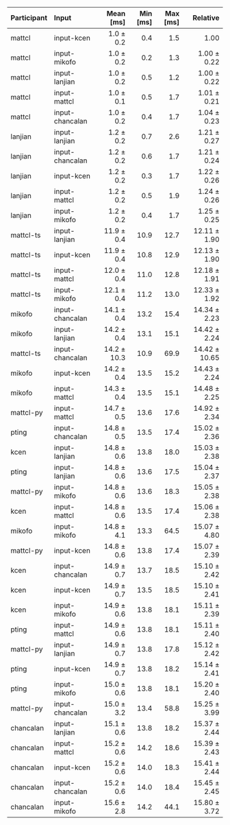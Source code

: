 | Participant | Input | Mean [ms] | Min [ms] | Max [ms] | Relative |
|:---|:---|---:|---:|---:|---:|
| mattcl | input-kcen | 1.0 ± 0.2 | 0.4 | 1.5 | 1.00 |
| mattcl | input-mikofo | 1.0 ± 0.2 | 0.2 | 1.3 | 1.00 ± 0.22 |
| mattcl | input-lanjian | 1.0 ± 0.2 | 0.5 | 1.2 | 1.00 ± 0.22 |
| mattcl | input-mattcl | 1.0 ± 0.1 | 0.5 | 1.7 | 1.01 ± 0.21 |
| mattcl | input-chancalan | 1.0 ± 0.2 | 0.4 | 1.7 | 1.04 ± 0.23 |
| lanjian | input-lanjian | 1.2 ± 0.2 | 0.7 | 2.6 | 1.21 ± 0.27 |
| lanjian | input-chancalan | 1.2 ± 0.2 | 0.6 | 1.7 | 1.21 ± 0.24 |
| lanjian | input-kcen | 1.2 ± 0.2 | 0.3 | 1.7 | 1.22 ± 0.26 |
| lanjian | input-mattcl | 1.2 ± 0.2 | 0.5 | 1.9 | 1.24 ± 0.26 |
| lanjian | input-mikofo | 1.2 ± 0.2 | 0.4 | 1.7 | 1.25 ± 0.25 |
| mattcl-ts | input-lanjian | 11.9 ± 0.4 | 10.9 | 12.7 | 12.11 ± 1.90 |
| mattcl-ts | input-kcen | 11.9 ± 0.4 | 10.8 | 12.9 | 12.13 ± 1.90 |
| mattcl-ts | input-mattcl | 12.0 ± 0.4 | 11.0 | 12.8 | 12.18 ± 1.91 |
| mattcl-ts | input-mikofo | 12.1 ± 0.4 | 11.2 | 13.0 | 12.33 ± 1.92 |
| mikofo | input-chancalan | 14.1 ± 0.4 | 13.2 | 15.4 | 14.34 ± 2.23 |
| mikofo | input-lanjian | 14.2 ± 0.4 | 13.1 | 15.1 | 14.42 ± 2.24 |
| mattcl-ts | input-chancalan | 14.2 ± 10.3 | 10.9 | 69.9 | 14.42 ± 10.65 |
| mikofo | input-kcen | 14.2 ± 0.4 | 13.5 | 15.2 | 14.43 ± 2.24 |
| mikofo | input-mattcl | 14.3 ± 0.4 | 13.5 | 15.1 | 14.48 ± 2.25 |
| mattcl-py | input-mattcl | 14.7 ± 0.5 | 13.6 | 17.6 | 14.92 ± 2.34 |
| pting | input-chancalan | 14.8 ± 0.5 | 13.5 | 17.4 | 15.02 ± 2.36 |
| kcen | input-lanjian | 14.8 ± 0.6 | 13.8 | 18.0 | 15.03 ± 2.38 |
| pting | input-lanjian | 14.8 ± 0.6 | 13.6 | 17.5 | 15.04 ± 2.37 |
| mattcl-py | input-mikofo | 14.8 ± 0.6 | 13.6 | 18.3 | 15.05 ± 2.38 |
| kcen | input-mattcl | 14.8 ± 0.6 | 13.5 | 17.4 | 15.06 ± 2.38 |
| mikofo | input-mikofo | 14.8 ± 4.1 | 13.3 | 64.5 | 15.07 ± 4.80 |
| mattcl-py | input-kcen | 14.8 ± 0.6 | 13.8 | 17.4 | 15.07 ± 2.39 |
| kcen | input-chancalan | 14.9 ± 0.7 | 13.7 | 18.5 | 15.10 ± 2.42 |
| kcen | input-kcen | 14.9 ± 0.7 | 13.5 | 18.5 | 15.10 ± 2.41 |
| kcen | input-mikofo | 14.9 ± 0.6 | 13.8 | 18.1 | 15.11 ± 2.39 |
| pting | input-mattcl | 14.9 ± 0.6 | 13.8 | 18.1 | 15.11 ± 2.40 |
| mattcl-py | input-lanjian | 14.9 ± 0.7 | 13.8 | 17.8 | 15.12 ± 2.42 |
| pting | input-kcen | 14.9 ± 0.7 | 13.8 | 18.2 | 15.14 ± 2.41 |
| pting | input-mikofo | 15.0 ± 0.6 | 13.8 | 18.1 | 15.20 ± 2.40 |
| mattcl-py | input-chancalan | 15.0 ± 3.2 | 13.4 | 58.8 | 15.25 ± 3.99 |
| chancalan | input-lanjian | 15.1 ± 0.6 | 13.8 | 18.2 | 15.37 ± 2.44 |
| chancalan | input-mattcl | 15.2 ± 0.6 | 14.2 | 18.6 | 15.39 ± 2.43 |
| chancalan | input-kcen | 15.2 ± 0.6 | 14.0 | 18.3 | 15.41 ± 2.44 |
| chancalan | input-chancalan | 15.2 ± 0.6 | 14.0 | 18.4 | 15.45 ± 2.45 |
| chancalan | input-mikofo | 15.6 ± 2.8 | 14.2 | 44.1 | 15.80 ± 3.72 |
